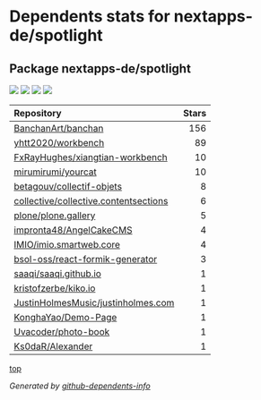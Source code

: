 # Dependents stats for nextapps-de/spotlight

## Package nextapps-de/spotlight

[![](https://img.shields.io/static/v1?label=Used%20by&message=16&color=informational&logo=slickpic)](https://github.com/nextapps-de/spotlight/network/dependents)
[![](https://img.shields.io/static/v1?label=Used%20by%20(public)&message=16&color=informational&logo=slickpic)](https://github.com/nextapps-de/spotlight/network/dependents)
[![](https://img.shields.io/static/v1?label=Used%20by%20(private)&message=-16&color=informational&logo=slickpic)](https://github.com/nextapps-de/spotlight/network/dependents)
[![](https://img.shields.io/static/v1?label=Used%20by%20(stars)&message=6&color=informational&logo=slickpic)](https://github.com/nextapps-de/spotlight/network/dependents)

| Repository | Stars  |
| :--------  | -----: |
|[BanchanArt/banchan](https://github.com/BanchanArt/banchan) | 156 |
|[yhtt2020/workbench](https://github.com/yhtt2020/workbench) | 89 |
|[FxRayHughes/xiangtian-workbench](https://github.com/FxRayHughes/xiangtian-workbench) | 10 |
|[mirumirumi/yourcat](https://github.com/mirumirumi/yourcat) | 10 |
|[betagouv/collectif-objets](https://github.com/betagouv/collectif-objets) | 8 |
|[collective/collective.contentsections](https://github.com/collective/collective.contentsections) | 6 |
|[plone/plone.gallery](https://github.com/plone/plone.gallery) | 5 |
|[impronta48/AngelCakeCMS](https://github.com/impronta48/AngelCakeCMS) | 4 |
|[IMIO/imio.smartweb.core](https://github.com/IMIO/imio.smartweb.core) | 4 |
|[bsol-oss/react-formik-generator](https://github.com/bsol-oss/react-formik-generator) | 3 |
|[saaqi/saaqi.github.io](https://github.com/saaqi/saaqi.github.io) | 1 |
|[kristofzerbe/kiko.io](https://github.com/kristofzerbe/kiko.io) | 1 |
|[JustinHolmesMusic/justinholmes.com](https://github.com/JustinHolmesMusic/justinholmes.com) | 1 |
|[KonghaYao/Demo-Page](https://github.com/KonghaYao/Demo-Page) | 1 |
|[Uvacoder/photo-book](https://github.com/Uvacoder/photo-book) | 1 |
|[Ks0daR/Alexander](https://github.com/Ks0daR/Alexander) | 1 |

[top](#main)

_Generated by [github-dependents-info](https://github.com/nvuillam/github-dependents-info)_